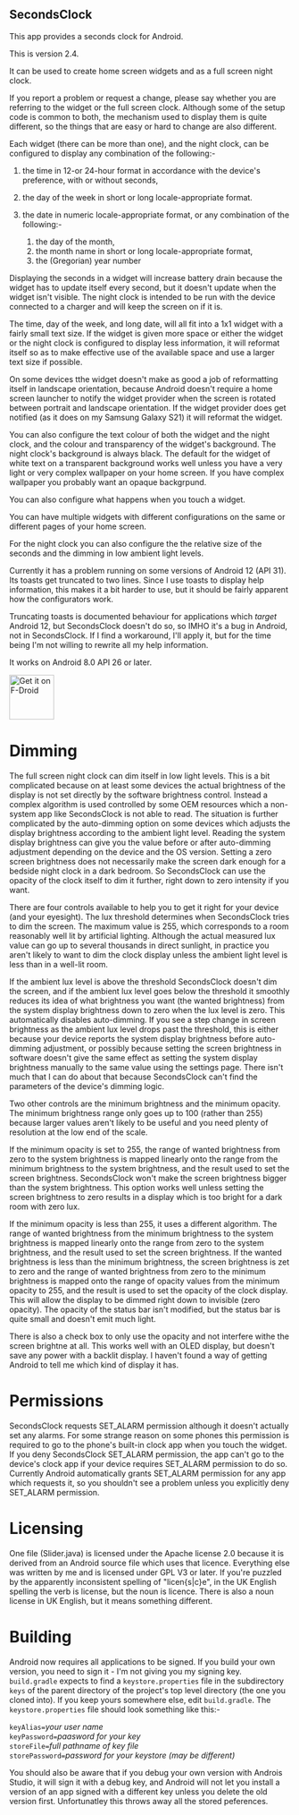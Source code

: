 SecondsClock
------------

This app provides a seconds clock for Android.

This is version 2.4.

It can be used to create home screen widgets and as a full screen night clock.

If you report a problem or request a change, please say whether you are referring to the widget or the full screen clock. Although some of the setup code is common to both, the mechanism used to display them is quite different, so the things that are easy or hard to change are also different.

Each widget (there can be more than one), and the night clock, can be configured to display any combination of the following:-

1. the time in 12-or 24-hour format in accordance with the device's preference, with or without seconds,

2. the day of the week in short or long locale-appropriate format.

3. the date in numeric locale-appropriate format, or any combination of the following:-

    1. the day of the month,
    2. the month name in short or long locale-appropriate format,
    3. the (Gregorian) year number

Displaying the seconds in a widget will increase battery drain because the widget has to update itself every second, but it doesn't update when the widget isn't visible. The night clock is intended to be run with the device connected to a charger and will keep the screen on if it is.

The time, day of the week, and long date, will all fit into a 1x1 widget with a fairly small text size. If the widget is given more space or either the widget or the night clock is configured to display less information, it will reformat itself so as to make effective use of the available space and use a larger text size if possible.

On some devices tthe widget doesn't make as good a job of reformatting itself in landscape orientation, because Android doesn't require a home screen launcher to notify the widget provider when the screen is rotated between portrait and landscape orientation. If the widget provider does get notified (as it does on my Samsung Galaxy S21) it will reformat the widget.

You can also configure the text colour of both the widget and the night clock, and the colour and transparency of the widget's background. The night clock's background is always black. The default for the widget of white text on a transparent background works well unless you have a very light or very complex wallpaper on your home screen. If you have complex wallpaper you probably want an opaque backgrpund.

You can also configure what happens when you touch a widget.

You can have multiple widgets with different configurations on the same or different pages of your home screen.

For the night clock you can also configure the the relative size of the seconds and the dimming in low ambient light levels.

Currently it has a problem running on some versions of Android 12 (API 31). Its toasts get truncated to two lines. Since I use toasts to display help information, this makes it a bit harder to use, but it should be fairly apparent how the configurators work.

Truncating toasts is documented behaviour for applications which *target* Android 12, but SecondsClock doesn't do so, so IMHO it's a bug in Android, not in SecondsClock. If I find a workaround, I'll apply it, but for the time being I'm not willing to rewrite all my help information.

It works on Android 8.0 API 26 or later.

[<img src="https://fdroid.gitlab.io/artwork/badge/get-it-on.png"
     alt="Get it on F-Droid"
     height="80">](https://f-droid.org/packages/uk.co.yahoo.p1rpp.secondsclock/)

# Dimming
The full screen night clock can dim itself in low light levels. This is a bit complicated because on at least some devices the actual brightness of the display is not set directly by the software brightness control. Instead a complex algorithm is used controlled by some OEM resources which a non-system app like SecondsClock is not able to read. The situation is further complicated by the auto-dimming option on some devices which adjusts the display brightness according to the ambient light level. Reading the system display brightness can give you the value before or after auto-dimming adjustment depending on the device and the OS version. Setting a zero screen brightness does not necessarily make the screen dark enough for a bedside night clock in a dark bedroom. So SecondsClock can use the opacity of the clock itself to dim it further, right down to zero intensity if you want.

There are four controls available to help you to get it right for your device (and your eyesight). The lux threshold determines when SecondsClock tries to dim the screen. The maximum value is 255, which corresponds to a room reasonably well lit by artificial lighting. Although the actual measured lux value can go up to several thousands in direct sunlight, in practice you aren't likely to want to dim the clock display unless the ambient light level is less than in a well-lit room.

If the ambient lux level is above the threshold SecondsClock doesn't dim the screen, and if the ambient lux level goes below the threshold it smoothly reduces its idea of what brightness you want (the wanted brightness) from the system display brightness down to zero when the lux level is zero. This automatically disables auto-dimming. If you see a step change in screen brightness as the ambient lux level drops past the threshold, this is either because your device reports the system display brightness before auto-dimming adjustment, or possibly because setting the screen brightness in software doesn't give the same effect as setting the system display brightness manually to the same value using the settings page. There isn't much that I can do about that because SecondsClock can't find the parameters of the device's dimming logic.

Two other controls are the minimum brightness and the minimum opacity. The minimum brightness range only goes up to 100 (rather than 255) because larger values aren't likely to be useful and you need plenty of resolution at the low end of the scale.

If the minimum opacity is set to 255, the range of wanted brightness from zero to the system brightness is mapped linearly onto the range from the minimum brightness to the system brightness, and the result used to set the screen brightness. SecondsClock won't make the screen brightness bigger than the system brightness. This option works well unless setting the screen brightness to zero results in a display which is too bright for a dark room with zero lux.

If the minimum opacity is less than 255, it uses a different algorithm. The range of wanted brightness from the minimum brightness to the system brightness is mapped linearly onto the range from zero to the system brightness, and the result used to set the screen brightness. If the wanted brightness is less than the minimum brightness, the screen brightness is zet to zero and the range of wanted brightness from zero to the minimum brightness is mapped onto the range of opacity values from the minimum opacity to 255, and the result is used to set the opacity of the clock display. This will allow the display to be dimmed right down to invisible (zero opacity). The opacity of the status bar isn't modified, but the status bar is quite small and doesn't emit much light.

There is also a check box to only use the opacity and not interfere withe the screen brightne at all.
This works well with an OLED display, but doesn't save any power with a backlit display.
I haven't found a way of getting Android to tell me which kind of display it has.

# Permissions
SecondsClock requests SET_ALARM permission although it doesn't actually set any alarms. For some strange reason on some phones this permission is required to go to the phone's built-in clock app when you touch the widget. If you deny SecondsClock SET_ALARM permission, the app can't go to the device's clock app if your device requires SET_ALARM permission to do so. Currently Android automatically grants SET_ALARM permission for any app which requests it, so you shouldn't see a problem unless you explicitly deny SET_ALARM permission.

# Licensing
One file (Slider.java) is licensed under the Apache license 2.0 because it is derived from an Android source file which uses that licence. Everything else was written by me and is licensed under GPL V3 or later. If you're puzzled by the apparently inconsistent spelling of "licen{s|c}e", in the UK English spelling the verb is license, but the noun is licence. There is also a noun license in UK English, but it means something different.

# Building
Android now requires all applications to be signed. If you build your own version, you need to sign it -
I'm not giving you my signing key. `build.gradle` expects to find a `keystore.properties` file in the
subdirectory `keys` of the parent directory of the project's top level directory
(the one you cloned into). If you keep yours somewhere else, edit `build.gradle`.
The `keystore.properties` file should look something like this:-

`keyAlias=`<i>your user name</i><br>
`keyPassword=`<i>paasword for your key</i><br>
`storeFile=`<i>full pathname of key file</i><br>
`storePassword=`<i>password for your keystore (may be different)</i>

You should also be aware that if you debug your own version with Androis Studio, it will sign it with a debug key, and Android will not let you install a version of an app signed with a different key unless you delete the old version first. Unfortunatley this throws away all the stored peferences.

